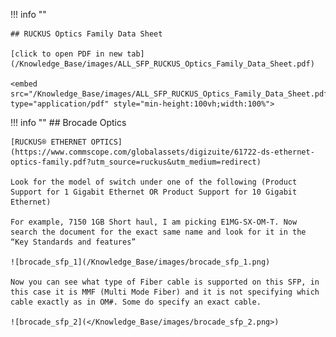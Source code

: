 !!! info ""

    ## RUCKUS Optics Family Data Sheet

    [click to open PDF in new tab](/Knowledge_Base/images/ALL_SFP_RUCKUS_Optics_Family_Data_Sheet.pdf)

    <embed src="/Knowledge_Base/images/ALL_SFP_RUCKUS_Optics_Family_Data_Sheet.pdf" type="application/pdf" style="min-height:100vh;width:100%">


!!! info ""
    ## Brocade Optics

    [RUCKUS® ETHERNET OPTICS](https://www.commscope.com/globalassets/digizuite/61722-ds-ethernet-optics-family.pdf?utm_source=ruckus&utm_medium=redirect)

    Look for the model of switch under one of the following (Product Support for 1 Gigabit Ethernet OR Product Support for 10 Gigabit Ethernet)

    For example, 7150 1GB Short haul, I am picking E1MG-SX-OM-T. Now search the document for the exact same name and look for it in the “Key Standards and features”

    ![brocade_sfp_1](/Knowledge_Base/images/brocade_sfp_1.png)

    Now you can see what type of Fiber cable is supported on this SFP, in this case it is MMF (Multi Mode Fiber) and it is not specifying which cable exactly as in OM#. Some do specify an exact cable.

    ![brocade_sfp_2](</Knowledge_Base/images/brocade_sfp_2.png>)

